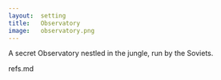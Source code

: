 ```yaml
---
layout:  setting
title:   Observatory
image:   observatory.png
---
```



A secret Observatory nestled in the jungle, run by the Soviets.


refs.md



